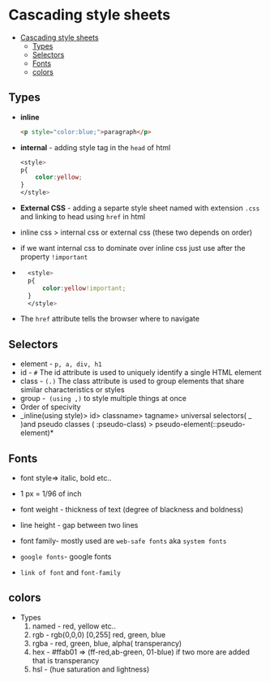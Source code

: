 
# Cascading style sheets

- [Cascading style sheets](#cascading-style-sheets)
  - [Types](#types)
  - [Selectors](#selectors)
  - [Fonts](#fonts)
  - [colors](#colors)

## Types

- **inline**
  ```html
  <p style="color:blue;">paragraph</p>
  ```
- **internal** - adding style tag in the `head` of html
  ```css
  <style>
  p{
      color:yellow;
  }
  </style>
  ```
- **External CSS** - adding a separte style sheet named with extension `.css` and linking to head using `href` in html
- inline css > internal css or external css (these two depends on order)
- if we want internal css to dominate over inline css just use after the property `!important`
- ```css
    <style>
    p{
        color:yellow!important;
    }
    </style>
  ```

- The `href` attribute tells the browser where to navigate

## Selectors

- element - `p, a, div, h1`
- id - `#` The id attribute is used to uniquely identify a single HTML element
- class - `(.)` The class attribute is used to group elements that share similar characteristics or styles
- group -` (using ,)` to style multiple things at once
- Order of specivity
- _inline(using style)> id> classname> tagname> universal selectors( _ )and pseudo classes ( :pseudo-class) > pseudo-element(::pseudo-element)\*


## Fonts 
- font style=> italic, bold etc..
- 1 px = 1/96 of inch
- font weight - thickness of text (degree of blackness and boldness)
- line height - gap between two lines
- font family- mostly used are `web-safe fonts` aka `system fonts`

- `google fonts`- google fonts
- `link of font` and `font-family`

## colors
- Types
  1. named - red, yellow etc..
  2. rgb - rgb(0,0,0) [0,255] red, green, blue
  3. rgba - red, green, blue, alpha( transperancy)
  4. hex - #ffab01 => (ff-red,ab-green, 01-blue) if two more are added that is transperancy
  5. hsl - (hue saturation and lightness)
